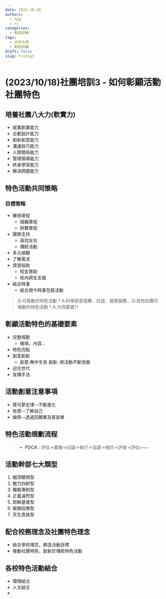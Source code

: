 ```yaml
---
date: 2023-10-18
authors:
  - tpg
  - rj
categories:
  - 幹部訓練
tags:
  - 大同大學
  - 幹部訓練
draft: false
slug: traing3
---
```

# (2023/10/18)社團培訓3 - 如何彰顯活動社團特色
<!-- more -->
## 培養社團八大力(軟實力)

* 就業創業能力
* 企劃設計能力
* 創新創意能力
* 溝通技巧能力
* 人際關係能力
* 管理領導能力
* 終身學習能力
* 解決問題能力

## 特色活動共同策略

### 目標策略

* 審視章程
  * 組織章程
  * 財務章程
* 團隊支持
  * 尋找友社
  * 傳統活動
* 多元傾聽
* 了解需求
* 資源協助
  * 校友贊助
  * 校內師生支援
* 結合時事
  * 結合現今時事包裝活動

> Q:可推動的特色活動 ?
  A:科學創意競賽、社遊、營隊服務...
  Q:其他社團可推動的特色活動 ?
  A:大同寶寶?!

## 彰顯活動特色的基礎要素

* 完整規劃
  * 細項，內容...
* 特色亮點
* 創意創新
  * 創意:無中生有 創新: 將活動不斷改變
* 迎合世代
* 宣傳手法

## 活動創意注意事項

* 寶可夢定律--不斷進化
* 有感--了解自己
* 線索--透過回饋單及客訴單

## 特色活動規劃流程
>
> * **PDCA :**   評估->籌備->討論->執行->協調->檢討->評值->評估~~~
>
## 活動幹部七大類型

1. 絕頂聰明型
2. 魅力四射型
3. 獨裁專制型
4. 正義凜然型
5. 耶穌基督型
6. 衝鋒陷陣型
7. 天生貴族型

## 配合校務理念及社團特色理念

* 結合學校理念，締造活動目標
* 推動社團特色，創新於傳統特色活動

## 各校特色活動結合

* 環境結合
* 人文結合
*

